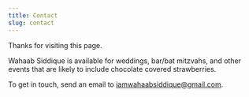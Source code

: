 ```yaml
---
title: Contact
slug: contact
---
```

Thanks for visiting this page.

<!--StartFragment-->

Wahaab Siddique is available for weddings, bar/bat mitzvahs, and other events that are likely to include chocolate covered strawberries.

To get in touch, send an email to [](mailto:michael@mtlynch.io)iamwahaabsiddique@gmail.com.

<!--EndFragment-->
